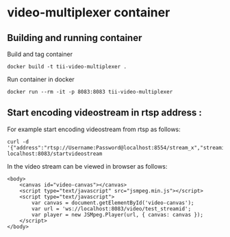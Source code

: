 # video-multiplexer container

## Building and running container

Build and tag container
```
docker build -t tii-video-multiplexer .
```

Run container in docker
```
docker run --rm -it -p 8083:8083 tii-video-multiplexer 
```

## Start encoding videostream in rtsp address :

For example start encoding videostream from rtsp as follows:
```
curl -d '{"address":"rtsp://Username:Password@localhost:8554/stream_x","streamid":"test_streamid"}' localhost:8083/startvideostream
```

In the video stream can be viewed in browser as follows:
```
<body>
	<canvas id="video-canvas"></canvas>
	<script type="text/javascript" src="jsmpeg.min.js"></script>
	<script type="text/javascript">
		var canvas = document.getElementById('video-canvas');
		var url = 'ws://localhost:8083/video/test_streamid';
		var player = new JSMpeg.Player(url, { canvas: canvas });
	</script>
</body>
```